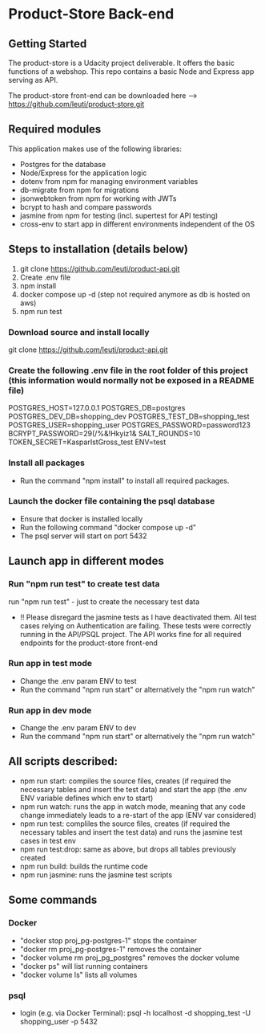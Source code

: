 # Product-Store Back-end

## Getting Started

The product-store is a Udacity project deliverable. It offers the basic functions of a webshop. This repo contains a basic Node and Express app serving as API.

The product-store front-end can be downloaded here --> https://github.com/leuti/product-store.git

## Required modules

This application makes use of the following libraries:

- Postgres for the database
- Node/Express for the application logic
- dotenv from npm for managing environment variables
- db-migrate from npm for migrations
- jsonwebtoken from npm for working with JWTs
- bcrypt to hash and compare passwords
- jasmine from npm for testing (incl. supertest for API testing)
- cross-env to start app in different environments independent of the OS

## Steps to installation (details below)

1. git clone https://github.com/leuti/product-api.git
2. Create .env file
3. npm install
4. docker compose up -d (step not required anymore as db is hosted on aws)
5. npm run test

### Download source and install locally

git clone https://github.com/leuti/product-api.git

### Create the following .env file in the root folder of this project (this information would normally not be exposed in a README file)

POSTGRES_HOST=127.0.0.1
POSTGRES_DB=postgres
POSTGRES_DEV_DB=shopping_dev
POSTGRES_TEST_DB=shopping_test
POSTGRES_USER=shopping_user
POSTGRES_PASSWORD=password123
BCRYPT_PASSWORD=29(/%&!Hkyiz1&
SALT_ROUNDS=10
TOKEN_SECRET=KasparIstGross_test
ENV=test

### Install all packages

- Run the command "npm install" to install all required packages.

### Launch the docker file containing the psql database

- Ensure that docker is installed locally
- Run the following command "docker compose up -d"
- The psql server will start on port 5432

## Launch app in different modes

### Run "npm run test" to create test data

run "npm run test" - just to create the necessary test data

- !! Please disregard the jasmine tests as I have deactivated them. All test cases relying on Authentication are failing. These tests were correctly running in the API/PSQL project. The API works fine for all required endpoints for the product-store front-end

### Run app in test mode

- Change the .env param ENV to test
- Run the command "npm run start" or alternatively the "npm run watch"

### Run app in dev mode

- Change the .env param ENV to dev
- Run the command "npm run start" or alternatively the "npm run watch"

## All scripts described:

- npm run start: compiles the source files, creates (if required the necessary tables and insert the test data) and start the app (the .env ENV variable defines which env to start)
- npm run watch: runs the app in watch mode, meaning that any code change immediately leads to a re-start of the app (ENV var considered)
- npm run test: compliles the source files, creates (if required the necessary tables and insert the test data) and runs the jasmine test cases in test env
- npm run test:drop: same as above, but drops all tables previously created
- npm run build: builds the runtime code
- npm run jasmine: runs the jasmine test scripts

## Some commands

### Docker

- "docker stop proj_pg-postgres-1" stops the container
- "docker rm proj_pg-postgres-1" removes the container
- "docker volume rm proj_pg_postgres" removes the docker volume
- "docker ps" will list running containers
- "docker volume ls" lists all volumes

### psql

- login (e.g. via Docker Terminal): psql -h localhost -d shopping_test -U shopping_user -p 5432

